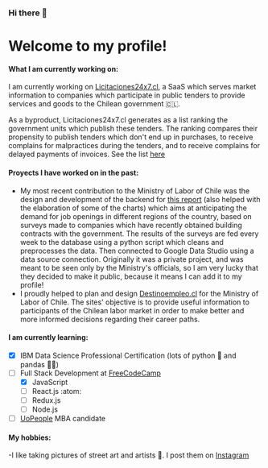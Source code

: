 ### Hi there 👋

<!--
**andresmascl/andresmascl** is a ✨ _special_ ✨ repository because its `README.md` (this file) appears on your GitHub profile.

Here are some ideas to get you started:

- 🔭 I’m currently working on ...
- 🌱 I’m currently learning ...
- 👯 I’m looking to collaborate on ...
- 🤔 I’m looking for help with ...
- 💬 Ask me about ...
- 📫 How to reach me: ...
- 😄 Pronouns: ...
- ⚡ Fun fact: ...
-->

# Welcome to my profile!




#### What I am currently working on:

I am currently working on [Licitaciones24x7.cl](https://licitaciones24x7.cl), a SaaS which serves market information to companies which participate in public tenders to provide services and goods to the Chilean government :chile:.

As a byproduct, Licitaciones24x7.cl generates as a list ranking the government units which publish these tenders.  The ranking compares their propensity to publish tenders which don't end up in purchases, to receive complains for malpractices during the tenders, and to receive complains for delayed payments of invoices.  See the list [here](https://info.licitaciones24x7.cl/demandantes-del-estado)




#### Proyects I have worked on in the past:
- My most recent contribution to the Ministry of Labor of Chile was the design and development of the backend for [this report](https://datastudio.google.com/reporting/eafa83fa-3faf-4955-a9bf-fb4fc38095c7) (also helped with the elaboration of some of the charts) which aims at anticipating the demand for job openings in different regions of the country, based on surveys made to companies which have recently obtained building contracts with the government.  The results of the surveys are fed every week to the database using a python script which cleans and preprocesses the data.  Then connected to Google Data Studio using a data source connection.  Originally it was a private project, and was meant to be seen only by the Ministry's officials, so I am very lucky that they decided to make it public, because it means I can add it to my profile!
- I proudly helped to plan and design [Destinoempleo.cl](https://destinoempleo.cl) for the Ministry of Labor of Chile.  The sites' objective is to provide useful information to participants of the Chilean labor market in order to make better and more informed decisions regarding their career paths.


#### I am currently learning:
- [x] IBM Data Science Professional Certification (lots of python :snake: and pandas :panda_face::panda_face:)
- [ ] Full Stack Development at [FreeCodeCamp](https://www.freecodecamp.org/andresma)
    - [x] JavaScript
    - [ ] React.js :atom:
    - [ ] Redux.js
    - [ ] Node.js
- [ ] [UoPeople](https://uopeople.edu) MBA candidate

#### My hobbies:
-I like taking pictures of street art and artists :camera_flash:.  I post them on [Instagram](https://www.instagram.com/fotocondriacoterminal/) 
